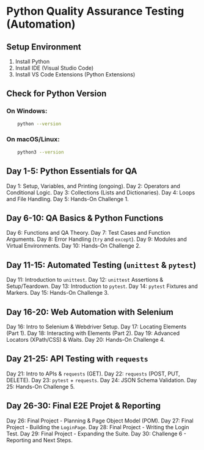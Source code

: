 # Python Quality Assurance Testing (Automation)
## Setup Environment
1. Install Python
2. Install IDE (Visual Studio Code)
3. Install VS Code Extensions (Python Extensions)

## Check for Python Version
### On Windows:
```bash
    python --version
```

### On macOS/Linux:
```bash
    python3 --version
```

## Day 1-5: Python Essentials for QA
Day 1: Setup, Variables, and Printing (ongoing). 
Day 2: Operators and Conditional Logic. 
Day 3: Collections (Lists and Dictionaries). 
Day 4: Loops and File Handling.
Day 5: Hands-On Challenge 1.

## Day 6-10: QA Basics & Python Functions
Day 6: Functions and QA Theory.
Day 7: Test Cases and Function Arguments.
Day 8: Error Handling (`try` and `except`).
Day 9: Modules and Virtual Environments.
Day 10: Hands-On Challenge 2.

## Day 11-15: Automated Testing (`unittest` & `pytest`)
Day 11: Introduction to `unittest`.
Day 12: `unittest` Assertions & Setup/Teardown.
Day 13: Introduction to `pytest`.
Day 14: `pytest` Fixtures and Markers.
Day 15: Hands-On Challenge 3.

## Day 16-20: Web Automation with Selenium
Day 16: Intro to Selenium & Webdriver Setup.
Day 17: Locating Elements (Part 1).
Day 18: Interacting with Elements (Part 2).
Day 19: Advanced Locators (XPath/CSS) & Waits.
Day 20: Hands-On Challenge 4.

## Day 21-25: API Testing with `requests`
Day 21: Intro to APIs & `requests` (GET).
Day 22: `requests` (POST, PUT, DELETE).
Day 23: `pytest` + `requests`.
Day 24: JSON Schema Validation.
Day 25: Hands-On Challenge 5.

## Day 26-30: Final E2E Projet & Reporting
Day 26: Final Project - Planning & Page Object Model (POM).
Day 27: Final Project - Building the `LoginPage`.
Day 28: Final Project - Writing the Login Test.
Day 29: Final Project - Expanding the Suite.
Day 30: Challenge 6 - Reporting and Next Steps.